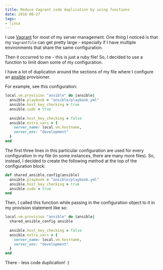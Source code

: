 ```yaml
---
title: Reduce Vagrant code duplication by using functions
date: 2016-08-27
tags:
- linux
---
```

I use [Vagrant](https://vagrantup.com) for most of my server management.  One thing I noticed is that my `Vagrantfile` can get pretty large - especially if I have multiple environments that share the same configuration.

<!--more-->

Then it occurred to me - this is just a ruby file!  So, I decided to use a function to limit down some of my configuration.  

I have a lot of duplication around the sections of my file where I configure an [ansible](https://www.ansible.com/) provisioner.

For example, see this configuration:

```ruby
local.vm.provision "ansible" do |ansible|
  ansible.playbook = "ansible/playbook.yml"
  ansible.host_key_checking = true
  ansible.sudo = true
    
  ansible.host_key_checking = false
  ansible.extra_vars = {
    server_name: local.vm.hostname,
    server_env: "development"
  }
end
```

The first three lines in this particular configuration are used for every configuration in my file (in some instances, there are many more files).  So, instead, I decided to create the following method at the top of the configuration block:

```ruby
def shared_ansible_config(ansible)
  ansible.playbook = "ansible/playbook.yml"
  ansible.host_key_checking = true
  ansible.sudo = true
end
```

Then, I called this function while passing in the configuration object to it in my provision statement like so:

```ruby
local.vm.provision "ansible" do |ansible|
  shared_ansible_config ansible
    
  ansible.host_key_checking = false
  ansible.extra_vars = {
    server_name: local.vm.hostname,
    server_env: "development"
  }
end
```

There - less code duplication! :)